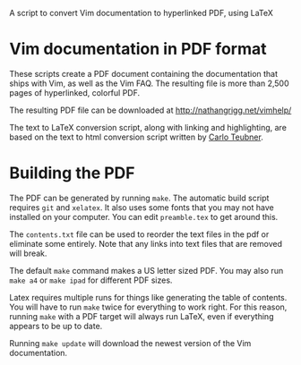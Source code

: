 A script to convert Vim documentation to hyperlinked PDF, using LaTeX

# Vim documentation in PDF format

These scripts create a PDF document containing the documentation that ships
with Vim, as well as the Vim FAQ. The resulting file is more than 2,500 pages
of hyperlinked, colorful PDF.

The resulting PDF file can be downloaded at <http://nathangrigg.net/vimhelp/>

The text to LaTeX conversion script, along with linking and highlighting,
are based on the text to html conversion script written by
[Carlo Teubner](http://github.com/c4rlo/vimhelp).

# Building the PDF

The PDF can be generated by running `make`. The automatic build script requires
`git` and `xelatex`. It also uses some fonts that you may not have
installed on your computer. You can edit `preamble.tex` to get around this.

The `contents.txt` file can be used to reorder the text files in the pdf
or eliminate some entirely. Note that any links into text files that
are removed will break.

The default `make` command makes a US letter sized PDF. You may also run `make
a4` or `make ipad` for different PDF sizes.

Latex requires multiple runs for things like generating the table of contents.
You will have to run `make` twice for everything to work right. For this
reason, running `make` with a PDF target will always run LaTeX, even
if everything appears to be up to date.

Running `make update` will download the newest version of the Vim
documentation.

